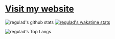 # [Visit my website](https://www.regulad.xyz)

![regulad's github stats](https://github-readme-stats.vercel.app/api?username=regulad&show_icons=true&theme=dark)
[![regulad's wakatime stats](https://github-readme-stats.vercel.app/api/wakatime?username=regulad&layout=compact&theme=dark)](https://wakatime.com/@regulad)

![regulad's Top Langs](https://github-readme-stats.vercel.app/api/top-langs/?username=regulad&langs_count=8&layout=compact&theme=dark)
